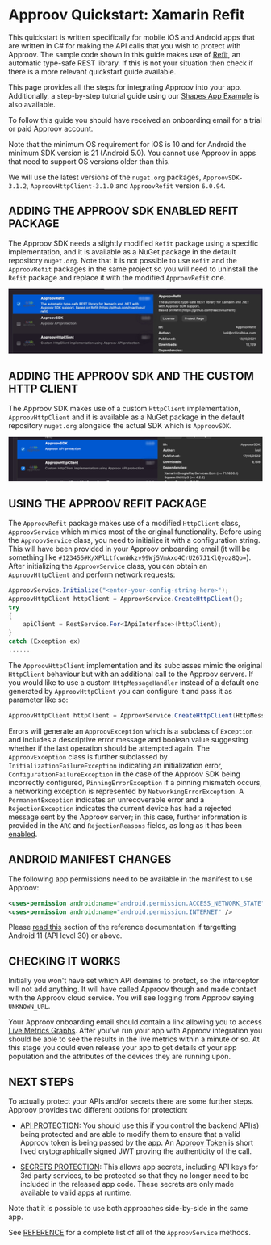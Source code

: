 # Approov Quickstart: Xamarin Refit

This quickstart is written specifically for mobile iOS and Android apps that are written in C# for making the API calls that you wish to protect with Approov. The sample code shown in this guide makes use of [Refit](https://github.com/reactiveui/refit), an automatic type-safe REST library. If this is not your situation then check if there is a more relevant quickstart guide available.

This page provides all the steps for integrating Approov into your app. Additionally, a step-by-step tutorial guide using our [Shapes App Example](https://github.com/approov/quickstart-xamarin-refit/blob/master/SHAPES-EXAMPLE.md) is also available.

To follow this guide you should have received an onboarding email for a trial or paid Approov account.

Note that the minimum OS requirement for iOS is 10 and for Android the minimum SDK version is 21 (Android 5.0). You cannot use Approov in apps that need to support OS versions older than this.

We will use the latest versions of the `nuget.org` packages, `ApproovSDK-3.1.2`, `ApproovHttpClient-3.1.0` and `ApproovRefit` version `6.0.94`. 

## ADDING THE APPROOV SDK ENABLED REFIT PACKAGE

 The Approov SDK needs a slightly modified `Refit` package using a specific implementation, and it is  available as a NuGet package in the default repository `nuget.org`. Note that it is not possible to use `Refit` and the `ApproovRefit` packages in the same project so you will need to uninstall the `Refit` package and replace it with the modified `ApproovRefit` one. 

![Add Refit Package](readme-images/add-refit-package.jpg)

## ADDING THE APPROOV SDK AND THE CUSTOM HTTP CLIENT

The Approov SDK makes use of a custom `HttpClient` implementation, `ApproovHttpClient` and it is available as a NuGet package in the default repository `nuget.org` alongside the actual SDK which is  `ApproovSDK`. 

![Add ApproovSDK Package](readme-images/add-nuget-packages.png)

## USING THE APPROOV REFIT PACKAGE

The `ApproovRefit` package makes use of a modified `HttpClient` class, `ApproovService` which mimics most of the original functionality.  Before using the `ApproovService` class, you need to initialize it with a configuration string. This will have been provided in your Approov onboarding email (it will be something like `#123456#K/XPlLtfcwnWkzv99Wj5VmAxo4CrU267J1KlQyoz8Qo=`). After initializing the `ApproovService` class, you can obtain an `ApproovHttpClient` and perform network requests:

```C#           
ApproovService.Initialize("<enter-your-config-string-here>");
ApproovHttpClient httpClient = ApproovService.CreateHttpClient(); 
try
{
    apiClient = RestService.For<IApiInterface>(httpClient);
}
catch (Exception ex)
......
```

The `ApproovHttpClient` implementation and its subclasses mimic the original `HttpClient` behaviour but with an additional call to the Approov servers. If you would like to use a custom `HttpMessageHandler` instead of a default one generated by `ApproovHttpClient` you can configure it and pass it as parameter like so:

```C#
ApproovHttpClient httpClient = ApproovService.CreateHttpClient(HttpMessageHandler handler)
```

Errors will generate an `ApproovException` which is a subclass of `Exception` and includes a descriptive error message and boolean value suggesting whether if the last operation should be attempted again. The `ApproovException` class is further subclassed by `InitializationFailureException` indicating an initialization error, `ConfigurationFailureException` in the case of the Approov SDK being incorrectly configured, `PinningErrorException` if a pinning mismatch occurs, a networking exception is represented by `NetworkingErrorException`. A `PermanentException` indicates an unrecoverable error and a `RejectionException` indicates the current device has had a rejected message sent by the Approov server; in this case, further information is provided in the `ARC` and `RejectionReasons` fields, as long as it has been [enabled](https://approov.io/docs/latest/approov-cli-tool-reference/#policy-command).

## ANDROID MANIFEST CHANGES
The following app permissions need to be available in the manifest to use Approov:

```xml
<uses-permission android:name="android.permission.ACCESS_NETWORK_STATE" />
<uses-permission android:name="android.permission.INTERNET" />
```

Please [read this](https://approov.io/docs/latest/approov-usage-documentation/#targetting-android-11-and-above) section of the reference documentation if targetting Android 11 (API level 30) or above.

## CHECKING IT WORKS
Initially you won't have set which API domains to protect, so the interceptor will not add anything. It will have called Approov though and made contact with the Approov cloud service. You will see logging from Approov saying `UNKNOWN_URL`.

Your Approov onboarding email should contain a link allowing you to access [Live Metrics Graphs](https://approov.io/docs/latest/approov-usage-documentation/#metrics-graphs). After you've run your app with Approov integration you should be able to see the results in the live metrics within a minute or so. At this stage you could even release your app to get details of your app population and the attributes of the devices they are running upon.

## NEXT STEPS
To actually protect your APIs and/or secrets there are some further steps. Approov provides two different options for protection:

* [API PROTECTION](https://github.com/approov/quickstart-xamarin-refit/blob/master/API-PROTECTION.md): You should use this if you control the backend API(s) being protected and are able to modify them to ensure that a valid Approov token is being passed by the app. An [Approov Token](https://approov.io/docs/latest/approov-usage-documentation/#approov-tokens) is short lived crytographically signed JWT proving the authenticity of the call.

* [SECRETS PROTECTION](https://github.com/approov/quickstart-xamarin-refit/blob/master/SECRETS-PROTECTION.md): This allows app secrets, including API keys for 3rd party services, to be protected so that they no longer need to be included in the released app code. These secrets are only made available to valid apps at runtime.

Note that it is possible to use both approaches side-by-side in the same app.

See [REFERENCE](https://github.com/approov/quickstart-xamarin-refit/blob/master/REFERENCE.md) for a complete list of all of the `ApproovService` methods.
